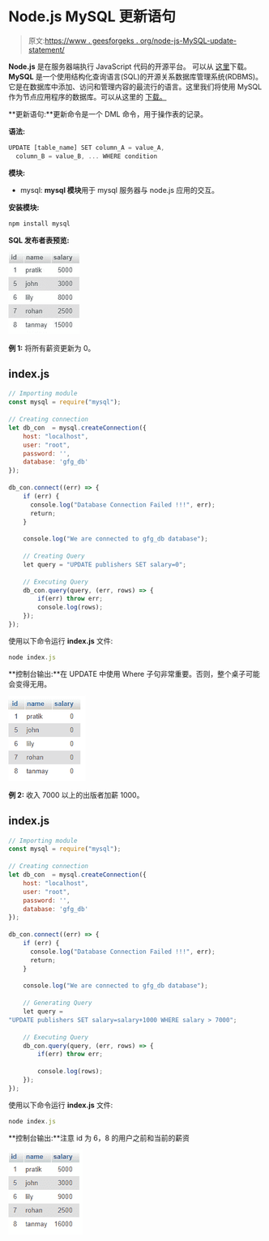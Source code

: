 # Node.js MySQL 更新语句

> 原文:[https://www . geesforgeks . org/node-js-MySQL-update-statement/](https://www.geeksforgeeks.org/node-js-mysql-update-statement/)

**Node.js** 是在服务器端执行 JavaScript 代码的开源平台。 可以从 [这里](https://nodejs.org/en/)下载。 **MySQL** 是一个使用结构化查询语言(SQL)的开源关系数据库管理系统(RDBMS)。它是在数据库中添加、访问和管理内容的最流行的语言。这里我们将使用 MySQL 作为节点应用程序的数据库。可以从这里的 [下载。](https://dev.mysql.com/downloads/mysql/5.6.html)

**更新语句:**更新命令是一个 DML 命令，用于操作表的记录。

**语法:**

```js
UPDATE [table_name] SET column_A = value_A, 
  column_B = value_B, ... WHERE condition
```

**模块:**

*   mysql: **mysql 模块**用于 mysql 服务器与 node.js 应用的交互。

**安装模块:**

```js
npm install mysql
```

**SQL 发布者表预览:**

![](img/80ff88815de592500f8a01f6035f3226.png)

**例 1:** 将所有薪资更新为 0。

## index.js

```js
// Importing module
const mysql = require("mysql");

// Creating connection
let db_con  = mysql.createConnection({
    host: "localhost",
    user: "root",
    password: '',
    database: 'gfg_db'
});

db_con.connect((err) => {
    if (err) {
      console.log("Database Connection Failed !!!", err);
      return;
    }

    console.log("We are connected to gfg_db database");

    // Creating Query
    let query = "UPDATE publishers SET salary=0";

    // Executing Query
    db_con.query(query, (err, rows) => {
        if(err) throw err;
        console.log(rows);
    });
});
```

使用以下命令运行 **index.js** 文件:

```js
node index.js
```

**控制台输出:**在 UPDATE 中使用 Where 子句非常重要。否则，整个桌子可能会变得无用。

![](img/ff1d633cf1d437e637424d5e8b8f5f7e.png)

**例 2:** 收入 7000 以上的出版者加薪 1000。

## index.js

```js
// Importing module
const mysql = require("mysql");

// Creating connection
let db_con  = mysql.createConnection({
    host: "localhost",
    user: "root",
    password: '',
    database: 'gfg_db'
});

db_con.connect((err) => {
    if (err) {
      console.log("Database Connection Failed !!!", err);
      return;
    }

    console.log("We are connected to gfg_db database");

    // Generating Query
    let query = 
"UPDATE publishers SET salary=salary+1000 WHERE salary > 7000";

    // Executing Query
    db_con.query(query, (err, rows) => {
        if(err) throw err;

        console.log(rows);
    });
});
```

使用以下命令运行 **index.js** 文件:

```js
node index.js
```

**控制台输出:**注意 id 为 6，8 的用户之前和当前的薪资

![](img/ed8675dea80bd8da4cd91c77cd6257b3.png)